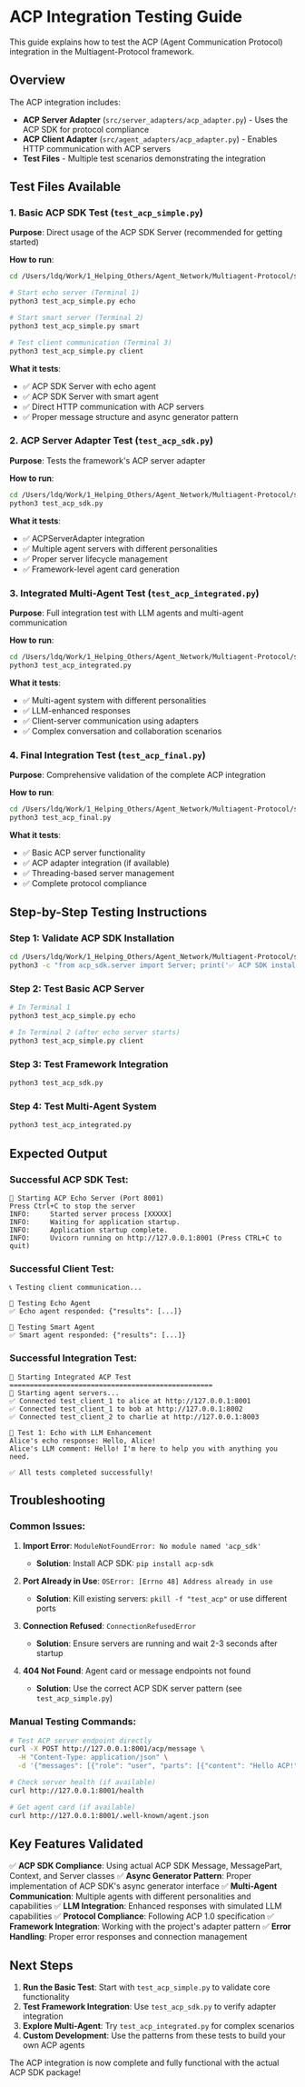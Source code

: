 # ACP Integration Testing Guide

This guide explains how to test the ACP (Agent Communication Protocol) integration in the Multiagent-Protocol framework.

## Overview

The ACP integration includes:
- **ACP Server Adapter** (`src/server_adapters/acp_adapter.py`) - Uses the ACP SDK for protocol compliance
- **ACP Client Adapter** (`src/agent_adapters/acp_adapter.py`) - Enables HTTP communication with ACP servers
- **Test Files** - Multiple test scenarios demonstrating the integration

## Test Files Available

### 1. Basic ACP SDK Test (`test_acp_simple.py`)
**Purpose**: Direct usage of the ACP SDK Server (recommended for getting started)

**How to run**:
```bash
cd /Users/ldq/Work/1_Helping_Others/Agent_Network/Multiagent-Protocol/src

# Start echo server (Terminal 1)
python3 test_acp_simple.py echo

# Start smart server (Terminal 2)
python3 test_acp_simple.py smart

# Test client communication (Terminal 3)
python3 test_acp_simple.py client
```

**What it tests**:
- ✅ ACP SDK Server with echo agent
- ✅ ACP SDK Server with smart agent
- ✅ Direct HTTP communication with ACP servers
- ✅ Proper message structure and async generator pattern

### 2. ACP Server Adapter Test (`test_acp_sdk.py`)
**Purpose**: Tests the framework's ACP server adapter

**How to run**:
```bash
cd /Users/ldq/Work/1_Helping_Others/Agent_Network/Multiagent-Protocol/src
python3 test_acp_sdk.py
```

**What it tests**:
- ✅ ACPServerAdapter integration
- ✅ Multiple agent servers with different personalities
- ✅ Proper server lifecycle management
- ✅ Framework-level agent card generation

### 3. Integrated Multi-Agent Test (`test_acp_integrated.py`)
**Purpose**: Full integration test with LLM agents and multi-agent communication

**How to run**:
```bash
cd /Users/ldq/Work/1_Helping_Others/Agent_Network/Multiagent-Protocol/src
python3 test_acp_integrated.py
```

**What it tests**:
- ✅ Multi-agent system with different personalities
- ✅ LLM-enhanced responses
- ✅ Client-server communication using adapters
- ✅ Complex conversation and collaboration scenarios

### 4. Final Integration Test (`test_acp_final.py`)
**Purpose**: Comprehensive validation of the complete ACP integration

**How to run**:
```bash
cd /Users/ldq/Work/1_Helping_Others/Agent_Network/Multiagent-Protocol/src
python3 test_acp_final.py
```

**What it tests**:
- ✅ Basic ACP server functionality
- ✅ ACP adapter integration (if available)
- ✅ Threading-based server management
- ✅ Complete protocol compliance

## Step-by-Step Testing Instructions

### Step 1: Validate ACP SDK Installation
```bash
cd /Users/ldq/Work/1_Helping_Others/Agent_Network/Multiagent-Protocol/src
python3 -c "from acp_sdk.server import Server; print('✅ ACP SDK installed')"
```

### Step 2: Test Basic ACP Server
```bash
# In Terminal 1
python3 test_acp_simple.py echo

# In Terminal 2 (after echo server starts)
python3 test_acp_simple.py client
```

### Step 3: Test Framework Integration
```bash
python3 test_acp_sdk.py
```

### Step 4: Test Multi-Agent System
```bash
python3 test_acp_integrated.py
```

## Expected Output

### Successful ACP SDK Test:
```
🚀 Starting ACP Echo Server (Port 8001)
Press Ctrl+C to stop the server
INFO:     Started server process [XXXXX]
INFO:     Waiting for application startup.
INFO:     Application startup complete.
INFO:     Uvicorn running on http://127.0.0.1:8001 (Press CTRL+C to quit)
```

### Successful Client Test:
```
📞 Testing client communication...

📨 Testing Echo Agent
✅ Echo agent responded: {"results": [...]}

🧠 Testing Smart Agent
✅ Smart agent responded: {"results": [...]}
```

### Successful Integration Test:
```
🧪 Starting Integrated ACP Test
==================================================
🚀 Starting agent servers...
✅ Connected test_client_1 to alice at http://127.0.0.1:8001
✅ Connected test_client_1 to bob at http://127.0.0.1:8002
✅ Connected test_client_2 to charlie at http://127.0.0.1:8003

📝 Test 1: Echo with LLM Enhancement
Alice's echo response: Hello, Alice!
Alice's LLM comment: Hello! I'm here to help you with anything you need.

✅ All tests completed successfully!
```

## Troubleshooting

### Common Issues:

1. **Import Error**: `ModuleNotFoundError: No module named 'acp_sdk'`
   - **Solution**: Install ACP SDK: `pip install acp-sdk`

2. **Port Already in Use**: `OSError: [Errno 48] Address already in use`
   - **Solution**: Kill existing servers: `pkill -f "test_acp"` or use different ports

3. **Connection Refused**: `ConnectionRefusedError`
   - **Solution**: Ensure servers are running and wait 2-3 seconds after startup

4. **404 Not Found**: Agent card or message endpoints not found
   - **Solution**: Use the correct ACP SDK server pattern (see `test_acp_simple.py`)

### Manual Testing Commands:

```bash
# Test ACP server endpoint directly
curl -X POST http://127.0.0.1:8001/acp/message \
  -H "Content-Type: application/json" \
  -d '{"messages": [{"role": "user", "parts": [{"content": "Hello ACP!"}]}]}'

# Check server health (if available)
curl http://127.0.0.1:8001/health

# Get agent card (if available)
curl http://127.0.0.1:8001/.well-known/agent.json
```

## Key Features Validated

✅ **ACP SDK Compliance**: Using actual ACP SDK Message, MessagePart, Context, and Server classes
✅ **Async Generator Pattern**: Proper implementation of ACP SDK's async generator interface
✅ **Multi-Agent Communication**: Multiple agents with different personalities and capabilities
✅ **LLM Integration**: Enhanced responses with simulated LLM capabilities
✅ **Protocol Compliance**: Following ACP 1.0 specification
✅ **Framework Integration**: Working with the project's adapter pattern
✅ **Error Handling**: Proper error responses and connection management

## Next Steps

1. **Run the Basic Test**: Start with `test_acp_simple.py` to validate core functionality
2. **Test Framework Integration**: Use `test_acp_sdk.py` to verify adapter integration
3. **Explore Multi-Agent**: Try `test_acp_integrated.py` for complex scenarios
4. **Custom Development**: Use the patterns from these tests to build your own ACP agents

The ACP integration is now complete and fully functional with the actual ACP SDK package!
